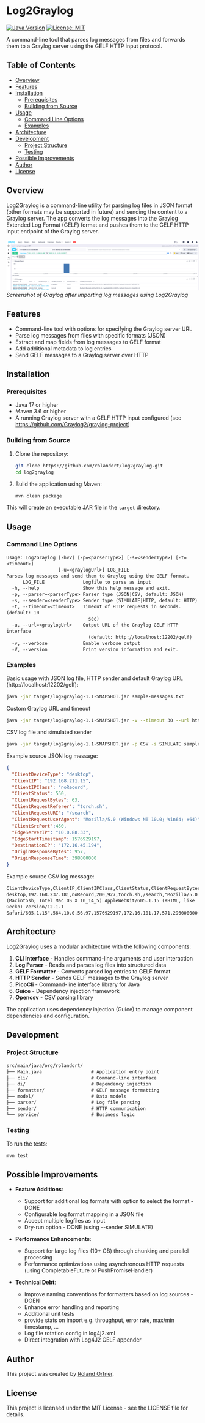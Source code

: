 # Log2Graylog

[![Java Version](https://img.shields.io/badge/Java-17-blue.svg)](https://www.oracle.com/java/technologies/javase/jdk17-archive-downloads.html)
[![License: MIT](https://img.shields.io/badge/License-MIT-yellow.svg)](https://opensource.org/licenses/MIT)

A command-line tool that parses log messages from files and forwards them to a Graylog server using the GELF HTTP input protocol.

## Table of Contents

- [Overview](#overview)
- [Features](#features)
- [Installation](#installation)
  - [Prerequisites](#prerequisites)
  - [Building from Source](#building-from-source)
- [Usage](#usage)
  - [Command Line Options](#command-line-options)
  - [Examples](#examples)
- [Architecture](#architecture)
- [Development](#development)
  - [Project Structure](#project-structure)
  - [Testing](#testing)
- [Possible Improvements](#possible-improvements)
- [Author](#author)
- [License](#license)

## Overview

Log2Graylog is a command-line utility for parsing log files in JSON format (other formats may be supported in future) and sending the content to a Graylog server.
The app converts the log messages into the Graylog Extended Log Format (GELF) format and pushes them to the GELF HTTP input endpoint of the Graylog server.

![Graylog Screenshot showing log messages processed by Log2Graylog](docs/images/graylog-screenshot.png)  
*Screenshot of Graylog after importing log messages using Log2Graylog*

## Features

- Command-line tool with options for specifying the Graylog server URL
- Parse log messages from files with specific formats (JSON)
- Extract and map fields from log messages to GELF format
- Add additional metadata to log entries
- Send GELF messages to a Graylog server over HTTP

## Installation

### Prerequisites

- Java 17 or higher
- Maven 3.6 or higher
- A running Graylog server with a GELF HTTP input configured (see https://github.com/Graylog2/graylog-project)

### Building from Source

1. Clone the repository:
   ```bash
   git clone https://github.com/rolandort/log2graylog.git
   cd log2graylog
   ```

2. Build the application using Maven:
   ```bash
   mvn clean package
   ```

This will create an executable JAR file in the `target` directory.

## Usage

### Command Line Options

```
Usage: Log2Graylog [-hvV] [-p=<parserType>] [-s=<senderType>] [-t=<timeout>]
                   [-u=<graylogUrl>] LOG_FILE
Parses log messages and send them to Graylog using the GELF format.
      LOG_FILE              Logfile to parse as input
  -h, --help                Show this help message and exit.
  -p, --parser=<parserType> Parser type (JSON|CSV, default: JSON)
  -s, --sender=<senderType> Sender type (SIMULATE|HTTP, default: HTTP)
  -t, --timeout=<timeout>   Timeout of HTTP requests in seconds. (default: 10
                              sec)
  -u, --url=<graylogUrl>    Output URL of the Graylog GELF HTTP interface
                              (default: http://localhost:12202/gelf)
  -v, --verbose             Enable verbose output
  -V, --version             Print version information and exit.
```

### Examples

Basic usage with JSON log file, HTTP sender and default Graylog URL (http://localhost:12202/gelf):
```bash
java -jar target/log2graylog-1.1-SNAPSHOT.jar sample-messages.txt
```

Custom Graylog URL and timeout
```bash
java -jar target/log2graylog-1.1-SNAPSHOT.jar -v --timeout 30 --url http://graylog-server:12202/gelf sample-messages.txt
```

CSV log file and simulated sender
```bash
java -jar target/log2graylog-1.1-SNAPSHOT.jar -p CSV -s SIMULATE sample-messages.csv
```

Example source JSON log message:

```json
{
  "ClientDeviceType": "desktop",
  "ClientIP": "192.168.211.15",
  "ClientIPClass": "noRecord",
  "ClientStatus": 550, 
  "ClientRequestBytes": 63,
  "ClientRequestReferer": "torch.sh",
  "ClientRequestURI": "/search",
  "ClientRequestUserAgent": "Mozilla/5.0 (Windows NT 10.0; Win64; x64)",
  "ClientSrcPort":450,
  "EdgeServerIP": "10.0.88.33",
  "EdgeStartTimestamp": 1576929197,
  "DestinationIP": "172.16.45.194",
  "OriginResponseBytes": 957,
  "OriginResponseTime": 398000000
}
```
Example source CSV log message:

```csv
ClientDeviceType,ClientIP,ClientIPClass,ClientStatus,ClientRequestBytes,ClientRequestReferer,ClientRequestURI,ClientRequestUserAgent,ClientSrcPort,EdgeServerIP,EdgeStartTimestamp,DestinationIP,OriginResponseBytes,OriginResponseTime
desktop,192.168.237.181,noRecord,200,927,torch.sh,/search,"Mozilla/5.0 (Macintosh; Intel Mac OS X 10_14_5) AppleWebKit/605.1.15 (KHTML, like Gecko) Version/12.1.1 Safari/605.1.15",564,10.0.56.97,1576929197,172.16.101.17,571,296000000
```

## Architecture

Log2Graylog uses a modular architecture with the following components:

1. **CLI Interface** - Handles command-line arguments and user interaction
2. **Log Parser** - Reads and parses log files into structured data
3. **GELF Formatter** - Converts parsed log entries to GELF format
4. **HTTP Sender** - Sends GELF messages to the Graylog server
5. **PicoCli** - Command-line interface library for Java
6. **Guice** - Dependency injection framework
7. **Opencsv** - CSV parsing library 

The application uses dependency injection (Guice) to manage component dependencies and configuration.

## Development

### Project Structure

```
src/main/java/org/rolandort/
├── Main.java                  # Application entry point
├── cli/                       # Command-line interface
├── di/                        # Dependency injection
├── formatter/                 # GELF message formatting
├── model/                     # Data models
├── parser/                    # Log file parsing
├── sender/                    # HTTP communication
└── service/                   # Business logic
```

### Testing

To run the tests:
```bash
mvn test
```

## Possible Improvements

- **Feature Additions**:
  - Support for additional log formats with option to select the format - DONE
  - Configurable log format mapping in a JSON file
  - Accept multiple logfiles as input
  - Dry-run option - DONE (using --sender SIMULATE)

- **Performance Enhancements**:
  - Support for large log files (10+ GB) through chunking and parallel processing
  - Performance optimizations using asynchronous HTTP requests (using CompletableFuture or PushPromiseHandler)

- **Technical Debt**:
  - Improve naming conventions for formatters based on log sources - DOEN
  - Enhance error handling and reporting
  - Additional unit tests
  - provide stats on import e.g. throughput, error rate, max/min timestamp, ... 
  - Log file rotation config in log4j2.xml
  - Direct integration with Log4J2 GELF appender

## Author

This project was created by [Roland Ortner](https://www.linkedin.com/in/roland-ortner/).

## License

This project is licensed under the MIT License - see the LICENSE file for details.
